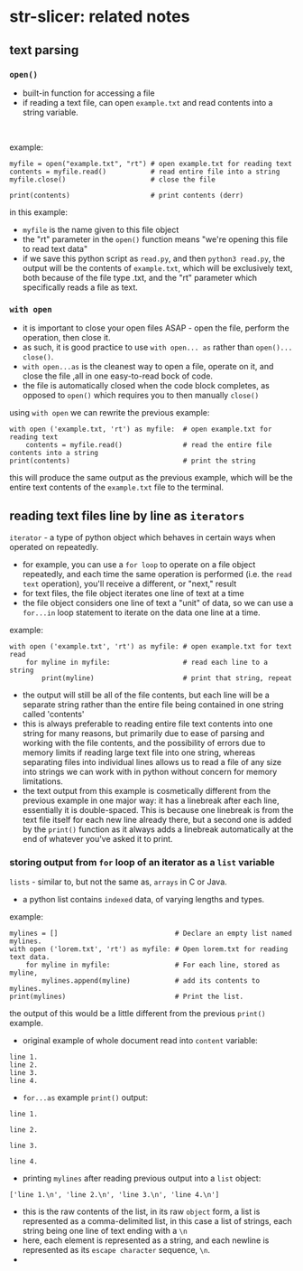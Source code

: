 # str-slicer: related notes

## text parsing

### `open()`
- built-in function for accessing a file 
- if reading a text file, can open `example.txt` and read contents into a string variable.

<br>

example:
```
myfile = open("example.txt", "rt") # open example.txt for reading text
contents = myfile.read()           # read entire file into a string
myfile.close()                     # close the file

print(contents)                    # print contents (derr)
```
in this example:
- `myfile` is the name given to this file object
- the "rt" parameter in the `open()` function means "we're opening this file to read text data"
- if we save this python script as `read.py`, and then `python3 read.py`, 
the output will be the contents of `example.txt`, which will be exclusively 
text, both because of the file type .txt, and the "rt" parameter which 
specifically reads a file as text.

### `with open`
- it is important to close your open files ASAP - open the file, perform the operation, then close it.
- as such, it is good practice to use `with open... as` rather than `open()... close()`.
- `with open...as` is the cleanest way to open a file, operate on it, and close the file ,all in one easy-to-read bock of code.
- the file is automatically closed when the code block completes, as opposed to `open()` which requires you to then manually `close()`

using `with open` we can rewrite the previous example:
```
with open ('example.txt, 'rt') as myfile:  # open example.txt for reading text
    contents = myfile.read()               # read the entire file contents into a string
print(contents)                            # print the string
```

this will produce the same output as the previous example, which will be the entire text contents of the `example.txt` file to the terminal.

## reading text files line by line as `iterators`

`iterator` - a type of python object which behaves in certain ways when operated on repeatedly.
 - for example, you can use a `for loop` to operate on a file object repeatedly, and each time the same operation is performed (i.e. the `read text` operation), you'll receive a different, or "next," result
 - for text files, the file object iterates one line of text at a time
 - the file object considers one line of text a "unit" of data, so we can use a `for...in` loop statement to iterate on the data one line at a time.

example:
```
with open ('example.txt', 'rt') as myfile: # open example.txt for text read
    for myline in myfile:                  # read each line to a string
        print(myline)                      # print that string, repeat
```
 - the output will still be all of the file contents, but each line will be a separate string rather than the entire file being contained in one string called 'contents'
 - this is always preferable to reading entire file text contents into one string for many reasons, but primarily due to ease of parsing and working with the file contents, and the possibility of errors due to memory limits if reading large text file into one string, whereas separating files into individual lines allows us to read a file of any size into strings we can work with in python without concern for memory limitations.
 - the text output from this example is cosmetically different from the previous example in one major way: it has a linebreak after each line, essentially it is double-spaced. This is because one linebreak is from the text file itself for each new line already there, but a second one is added by the `print()` function as it always adds a linebreak automatically at the end of whatever you've asked it to print. 

### storing output from `for` loop of an iterator as a `list` variable

`lists` - similar to, but not the same as, `arrays` in C or Java.
 - a python list contains `indexed` data, of varying lengths and types.
 
example:
```
mylines = []                             # Declare an empty list named mylines.
with open ('lorem.txt', 'rt') as myfile: # Open lorem.txt for reading text data.
    for myline in myfile:                # For each line, stored as myline,
        mylines.append(myline)           # add its contents to mylines.
print(mylines)                           # Print the list.
```
the output of this would be a little different from the previous `print()` example.
 - original example of whole document read into `content` variable:
 ```
 line 1.
 line 2.
 line 3.
 line 4.
 ```
 
 - `for...as` example `print()` output:
 ```
 line 1.

 line 2.

 line 3.

 line 4.
 ```
 
 - printing `mylines` after reading previous output into a `list` object:
 ```
 ['line 1.\n', 'line 2.\n', 'line 3.\n', 'line 4.\n']
 ```
- this is the raw contents of the list, in its raw `object` form, a list is represented as a comma-delimited list, in this case a list of strings, each string being one line of text ending with a `\n`
- here, each element is represented as a string, and each newline is represented as its `escape character` sequence, `\n`.
-

